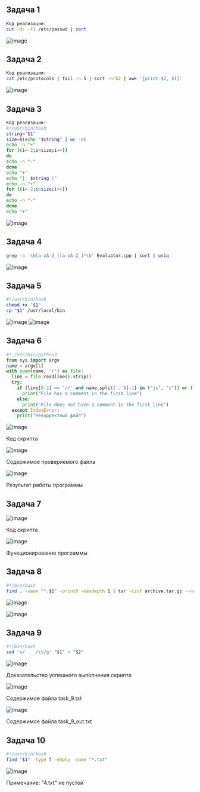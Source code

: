 ## Задача 1

```bash
Код реализации:
cut -d: -f1 /etc/passwd | sort
```
![image](https://github.com/user-attachments/assets/7c947a8b-dd87-4c04-a05f-a230345ef2f4)

## Задача 2
```bash
Код реализации:
cat /etc/protocols | tail -n 5 | sort -nrk2 | awk '{print $2, $1}'
```
![image](https://github.com/user-attachments/assets/1e72c854-3274-4de7-946c-ba43b99e719e)

## Задача 3
```bash
Код реализации:
#!/usr/bin/bash
string="$1"
size=$(echo "$string" | wc -m)
echo -n "+"
for ((i=-2;i<size;i++))
do
echo -n "-"
done
echo "+"
echo "|  $string |"
echo -n "+"
for ((i=-2;i<size;i++))
do
echo -n "-"
done
echo "+"
```
![image](https://github.com/user-attachments/assets/114ac328-c4e7-4a0f-9694-a862395b0860)

## Задача 4
```bash
grep -o '\b[a-zA-Z_][a-zA-Z_]*\b' Evaluator.cpp | sort | uniq
```
![image](https://github.com/user-attachments/assets/7630479f-f14a-47e3-b794-60f820c6dac0)


## Задача 5
```bash
#!/usr/bin/bash
chmod +x "$1"
cp "$1" /usr/local/bin
```
![image](https://github.com/user-attachments/assets/e31e5312-9e6b-4bc0-a4f4-5c637192b8f4)
![image](https://github.com/user-attachments/assets/39160839-7ed8-4d23-9418-4abe717ef99c)

## Задача 6
```python
#! /usr/bin/python3
from sys import argv
name = argv[1]
with open(name, 'r') as file:
  line = file.readline().strip()
  try:
    if (line[0:2] == '//' and name.split('.')[-1] in ("js", "c")) or (line[0] == '#' and name.split('.')[-1] == "py"):
      print("File has a comment in the first line")
    else:
      print("File does not have a comment in the first line")
  except IndexError:
    print("Некорректный файл")
```
![image](https://github.com/user-attachments/assets/5051a1ce-01c4-4d79-94f3-6d1398889219)

Код скрипта

![image](https://github.com/user-attachments/assets/90d7e4cf-a895-4687-a209-a2918660c211)

Содержимое проверяемого файла

![image](https://github.com/user-attachments/assets/b80bbc44-da22-4f21-8b6a-fb8f82e9f082)

Результат работы программы

## Задача 7
![image](https://github.com/user-attachments/assets/5c3bc052-f862-4db5-ac2b-1c3f926484b6)

Код скрипта

![image](https://github.com/user-attachments/assets/21d24e67-1129-4a5d-9f82-2d697b279001)

Функционирование программы

## Задача 8
```bash
#!/bin/bash
find . -name "*.$1" -print0 -maxdepth 1 | tar -czvf archive.tar.gz --null -T -
```
![image](https://github.com/user-attachments/assets/1e17b61e-9969-43e8-9581-cb5cdebff1c5)

![image](https://github.com/user-attachments/assets/08475d13-15f6-4941-86ff-0f6bd11e5785)



## Задача 9
```bash
#!/bin/bash
sed 's/    /\t/g' "$1" > "$2"
```
![image](https://github.com/user-attachments/assets/05830cbb-ff0b-456e-922c-f6b18d58f96f)

Доказательство успешного выполнения скрипта

![image](https://github.com/user-attachments/assets/a7c162bb-5078-4898-ae10-4d52795f19b0)

Содержимое файла task_9.txt

![image](https://github.com/user-attachments/assets/ba1f4c87-5237-45d8-b3eb-e386a26ca65f)

Содержимое файла task_9_out.txt



## Задача 10
```bash
#!/usr/bin/bash
find "$1" -type f -empty -name "*.txt"
```
![image](https://github.com/user-attachments/assets/fe8d592f-2fd1-4f25-b106-11e0bc1d9b89)

Примечание: "4.txt" не пустой
